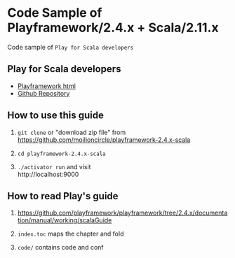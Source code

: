 # Code Sample of Playframework/2.4.x + Scala/2.11.x

Code sample of `Play for Scala developers`

## Play for Scala developers

 * [Playframework html](https://playframework.com/documentation/2.4.x/ScalaHome)
 * [Github Repository](https://github.com/playframework/playframework/tree/2.4.x/documentation/manual/working/scalaGuide)
 
## How to use this guide

1. `git clone` or "download zip file" from   
https://github.com/moilioncircle/playframework-2.4.x-scala

2. `cd playframework-2.4.x-scala`

3. `./activator run` and visit  
http://localhost:9000


## How to read Play's guide

1. https://github.com/playframework/playframework/tree/2.4.x/documentation/manual/working/scalaGuide

2. `index.toc` maps the chapter and fold

3. `code/` contains code and conf